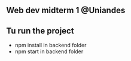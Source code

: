## Web dev midterm 1 @Uniandes
## Tu run the project
* npm install in backend folder
* npm start in backend folder 
